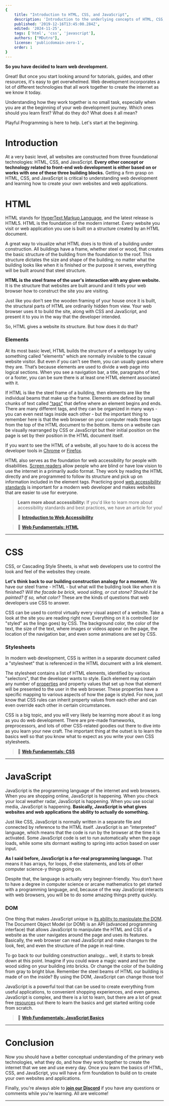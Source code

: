 ```yaml
---
{
	title: "Introduction to HTML, CSS, and JavaScript",
	description: 'Introduction to the underlying concepts of HTML, CSS, and JavaScript and how they work together.',
	published: '2019-12-16T13:45:00.284Z',
	edited: '2024-11-25',
	tags: ['html', 'css', 'javascript'],
  	authors: ["MDutro"],
	license: 'publicdomain-zero-1',
  	order: 1
}
---
```


**So you have decided to learn web development.**

Great! But once you start looking around for tutorials, guides, and other resources, it's easy to get overwhelmed. Web development incorporates a lot of different technologies that all work together to create the internet as we know it today. 

Understanding how they work together is no small task, especially when you are at the beginning of your web development journey. Which ones should you learn first? What do they do? What does it all mean?

Playful Programming is here to help. Let's start at the beginning.

# Introduction

At a very basic level, all websites are constructed from three foundational technologies: HTML, CSS, and JavaScript. **Every other concept or technology related to front-end web development is either based on or works with one of these three building blocks.** Getting a firm grasp on HTML, CSS, and JavaScript is critical to understanding web development and learning how to create your own websites and web applications.

# HTML

HTML stands for [HyperText Markup Language](https://developer.mozilla.org/en-US/docs/Web/HTML), and the latest release is HTML5. HTML is the foundation of the modern internet. Every website you visit or web application you use is built on a structure created by an HTML document.

A great way to visualize what HTML does is to think of a building under construction. All buildings have a frame, whether steel or wood, that creates the basic structure of the building from the foundation to the roof. This structure dictates the size and shape of the building; no matter what the building looks like when it is finished or the purpose it serves, everything will be built around that steel structure.


**HTML is the steel frame of the user's interaction with any given website.** It is the structure that websites are built around and it tells your web browser how to construct the site you are visiting. 

Just like you don’t see the wooden framing of your house once it is built, the structural parts of HTML are ordinarily hidden from view. Your web browser uses it to build the site, along with CSS and JavaScript, and present it to you in the way that the developer intended.

So, HTML gives a website its structure. But how does it do that?

### Elements

At its most basic level, HTML builds the structure of a webpage by using something called "elements" which are normally invisible to the casual website visitor. But even if you can't see them, you can usually guess where they are. That’s because elements are used to divide a web page into logical sections. When you see a navigation bar, a title, paragraphs of text, or a footer, you can be sure there is at least one HTML element associated with it.

If HTML is like the steel frame of a building, then elements are like the individual beams that make up the frame. Elements are defined by small chunks of text called ["tags"](https://developer.mozilla.org/en-US/docs/Learn/HTML/Introduction_to_HTML/Getting_started) that define where an element begins and ends. There are many different tags, and they can be organized in many ways - you can even nest tags inside each other - but the important thing to remember here is that the web browser on your computer reads these tags from the top of the HTML document to the bottom. Items on a website can be visually rearranged by CSS or JavaScript but their initial position on the page is set by their position in the HTML document itself.

If you want to see the HTML of a website, all you have to do is access the developer tools in [Chrome](https://developers.google.com/web/tools/chrome-devtools/open) or [Firefox](https://developer.mozilla.org/en-US/docs/Tools).

HTML also serves as the foundation for web accessibility for people with disabilities. [Screen readers](https://www.afb.org/blindness-and-low-vision/using-technology/assistive-technology-products/screen-readers) allow people who are blind or have low vision to use the internet in a primarily audio format. They work by reading the HTML directly and are programmed to follow its structure and pick up on information included in the element tags. Practicing good [web accessibility standards](https://www.w3.org/WAI/standards-guidelines/wcag/) is important for a modern web developer and makes websites that are easier to use for everyone.

> **Learn more about accessibility:**
> If you'd like to learn more about accessibility standards and best practices, we have an article for you!
>
> 📝 [**Introduction to Web Accessibility**](/posts/intro-to-web-accessibility)

> 📝 [**Web Fundamentals: HTML**](/posts/web-fundamentals-html)

---

# CSS

CSS, or Cascading Style Sheets, is what web developers use to control the look and feel of the websites they create.

**Let's think back to our building construction analogy for a moment.** We have our steel frame - HTML - but what will the building look like when it is finished? *Will the facade be brick, wood siding, or cut stone? Should it be painted? If so, what color?* These are the kinds of questions that web developers use CSS to answer.

CSS can be used to control virtually every visual aspect of a website. Take a look at the site you are reading right now. Everything on it is controlled (or "styled" as the lingo goes) by CSS. The background color, the color of the text, the size of the text, where images or videos appear on the page, the location of the navigation bar, and even some animations are set by CSS.

### Stylesheets

In modern web development, CSS is written in a separate document called a "stylesheet" that is referenced in the HTML document with a link element.

The stylesheet contains a list of HTML elements, identified by various "selectors", that the developer wants to style. Each element may contain any number of [properties](https://developer.mozilla.org/en-US/docs/Web/CSS/CSS_Properties_Reference) and property values that set up how that element will be presented to the user in the web browser. These properties have a specific mapping to various aspects of how the page is styled. For now, just know that CSS rules can inherit property values from each other and can even override each other in certain circumstances.

CSS is a big topic, and you will very likely be learning more about it as long as you do web development. There are pre-made frameworks, preprocessors, and lots of other CSS-related goodies out there to dive into as you learn your new craft. The important thing at the outset is to learn the basics well so that you know what to expect as you write your own CSS stylesheets.

> 📝 [**Web Fundamentals: CSS**](/posts/web-fundamentals-css)

---

# JavaScript

JavaScript is the programming language of the internet and web browsers. When you are shopping online, JavaScript is happening. When you check your local weather radar, JavaScript is happening. When you use social media, JavaScript is happening. **Basically, JavaScript is what gives websites and web applications the ability to actually do something.**

Just like CSS, JavaScript is normally written in a separate file and connected by reference to the HTML itself. JavaScript is an “interpreted” language, which means that the code is run by the browser at the time it is activated. Some JavaScript code is set to run automatically when the page loads, while some sits dormant waiting to spring into action based on user input.

**As I said before, JavaScript is a for-real programming language.** That means it has arrays, for loops, if-else statements, and lots of other computer science-y things going on.

Despite that, the language is actually very beginner-friendly. You don’t have to have a degree in computer science or arcane mathematics to get started with a programming language, and, because of the way JavaScript interacts with web browsers, you will be to do some amazing things pretty quickly.

### DOM

One thing that makes JavaScript unique is [its ability to manipulate the DOM](/posts/understanding-the-dom/). The Document Object Model (or DOM) is an API (advanced programming interface) that allows JavaScript to manipulate the HTML and CSS of a website as the user navigates around the page and uses its features. Basically, the web browser can read JavaScript and make changes to the look, feel, and even the structure of the page in real-time.

To go back to our building construction analogy… well, it starts to break down at this point. Imagine if you could wave a magic wand and turn the wood siding on your building into bricks. Or change the color of the building from gray to bright blue. Remember the steel beams of HTML our building is made of on the inside? By using the DOM, JavaScript can change those too!

JavaScript is a powerful tool that can be used to create everything from useful applications, to convenient shopping experiences, and even games. JavaScript is complex, and there is a lot to learn, but there are a lot of great free [resources](https://developer.mozilla.org/en-US/docs/Web/JavaScript) out there to learn the basics and get started writing code from scratch.

> 📝 [**Web Fundamentals: JavaScript Basics**](/posts/web-fundamentals-javascript-basics)

---

# Conclusion

Now you should have a better conceptual understanding of the primary web technologies, what they do, and how they work together to create the internet that we see and use every day. Once you learn the basics of HTML, CSS, and JavaScript, you will have a firm foundation to build on to create your own websites and applications.

Finally, you're always able to [**join our Discord**](https://discord.gg/FMcvc6T) if you have any questions or comments while you're learning. All are welcome!

---